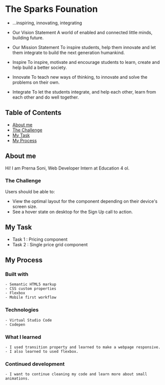 # The Sparks Founation 
  - ...inspiring, innovating, integrating

- Our Vision Statement
A world of enabled and connected little minds, building future.

- Our Mission Statement
To inspire students, help them innovate and let them integrate to build the next generation humankind.

- Inspire
To inspire, motivate and encourage students to learn, create and help build a better society.

- Innovate
To teach new ways of thinking, to innovate and solve the problems on their own.

- Integrate
To let the students integrate, and help each other, learn from each other and do well together.

## Table of Contents

- [About me](#about-me)
- [The Challenge](#the-challenge)
- [My Task](#mu-task)
- [My Process](#my-process)

## About me 
  Hi! I am Prerna Soni, Web Developer Intern at Education 4 ol. 

### The Challenge

Users should be able to:
  -  View the optimal layout for the component depending on their device's screen size.
  -  See a hover state on desktop for the Sign Up call to action.

## My Task

- Task 1 : Pricing component
- Task 2 : Single price grid component 

## My Process

  ### Built with 
    - Semantic HTML5 markup
    - CSS custom properties
    - Flexbox
    - Mobile first workflow
    
   ### Technologies 
    - Virtual Studio Code
    - Codepen
    
   ### What I learned 
    - I used transition property and learned to make a webpage responsive.
    - I also learned to used flexbox.
    
   ### Continued development 
    - I want to continue cleaning my code and learn more about small animations. 

